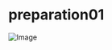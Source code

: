 # preparation01
![Image](https://media.giphy.com/media/QMHoU66sBXqqLqYvGO/giphy.gif?cid=ecf05e47o7er9jh0v34faduha3fdzvy9qhz4zluq602ztnqy&rid=giphy.gif&ct=g)

